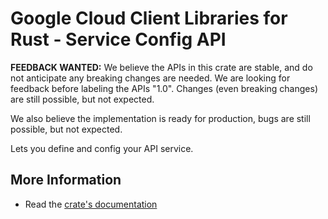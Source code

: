 # Google Cloud Client Libraries for Rust - Service Config API

<!-- Code generated by sidekick. DO NOT EDIT. -->

**FEEDBACK WANTED:** We believe the APIs in this crate are stable, and
do not anticipate any breaking changes are needed. We are looking for
feedback before labeling the APIs "1.0". Changes (even breaking changes)
are still possible, but not expected.

We also believe the implementation is ready for production, bugs are
still possible, but not expected.

Lets you define and config your API service.

## More Information

- Read the [crate's documentation](https://docs.rs/google-cloud-api/latest/google-cloud-api)

